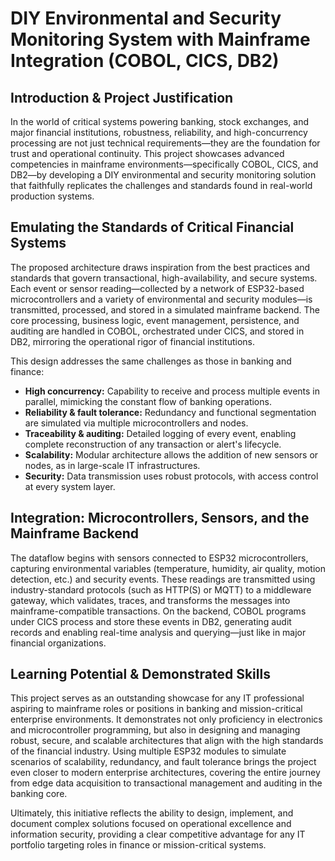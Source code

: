 # DIY Environmental and Security Monitoring System with Mainframe Integration (COBOL, CICS, DB2)

## Introduction & Project Justification

In the world of critical systems powering banking, stock exchanges, and major financial institutions, robustness, reliability, and high-concurrency processing are not just technical requirements—they are the foundation for trust and operational continuity. This project showcases advanced competencies in mainframe environments—specifically COBOL, CICS, and DB2—by developing a DIY environmental and security monitoring solution that faithfully replicates the challenges and standards found in real-world production systems.

## Emulating the Standards of Critical Financial Systems

The proposed architecture draws inspiration from the best practices and standards that govern transactional, high-availability, and secure systems. Each event or sensor reading—collected by a network of ESP32-based microcontrollers and a variety of environmental and security modules—is transmitted, processed, and stored in a simulated mainframe backend. The core processing, business logic, event management, persistence, and auditing are handled in COBOL, orchestrated under CICS, and stored in DB2, mirroring the operational rigor of financial institutions.

This design addresses the same challenges as those in banking and finance:
- **High concurrency:** Capability to receive and process multiple events in parallel, mimicking the constant flow of banking operations.
- **Reliability & fault tolerance:** Redundancy and functional segmentation are simulated via multiple microcontrollers and nodes.
- **Traceability & auditing:** Detailed logging of every event, enabling complete reconstruction of any transaction or alert's lifecycle.
- **Scalability:** Modular architecture allows the addition of new sensors or nodes, as in large-scale IT infrastructures.
- **Security:** Data transmission uses robust protocols, with access control at every system layer.

## Integration: Microcontrollers, Sensors, and the Mainframe Backend

The dataflow begins with sensors connected to ESP32 microcontrollers, capturing environmental variables (temperature, humidity, air quality, motion detection, etc.) and security events. These readings are transmitted using industry-standard protocols (such as HTTP(S) or MQTT) to a middleware gateway, which validates, traces, and transforms the messages into mainframe-compatible transactions. On the backend, COBOL programs under CICS process and store these events in DB2, generating audit records and enabling real-time analysis and querying—just like in major financial organizations.

## Learning Potential & Demonstrated Skills

This project serves as an outstanding showcase for any IT professional aspiring to mainframe roles or positions in banking and mission-critical enterprise environments. It demonstrates not only proficiency in electronics and microcontroller programming, but also in designing and managing robust, secure, and scalable architectures that align with the high standards of the financial industry. Using multiple ESP32 modules to simulate scenarios of scalability, redundancy, and fault tolerance brings the project even closer to modern enterprise architectures, covering the entire journey from edge data acquisition to transactional management and auditing in the banking core.

Ultimately, this initiative reflects the ability to design, implement, and document complex solutions focused on operational excellence and information security, providing a clear competitive advantage for any IT portfolio targeting roles in finance or mission-critical systems.